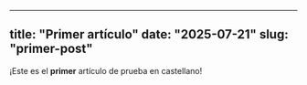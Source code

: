 
---
title: "Primer artículo"
date: "2025-07-21"
slug: "primer-post"
---
¡Este es el **primer** artículo de prueba en castellano!
